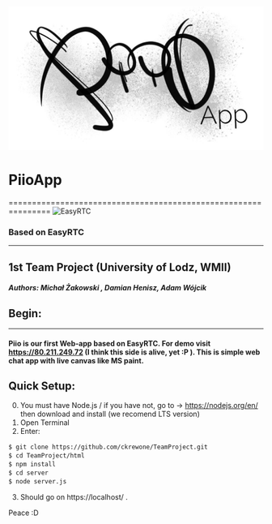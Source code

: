 ![Piio](./html/logo/ico.png)
# PiioApp
===============================================================
![EasyRTC](https://github.com/priologic/easyrtc/blob/master/api/img/easyrtc.png)
### Based on EasyRTC
--------------------
## 1st Team Project (University of Lodz, WMII)
##### Authors: Michał Żakowski , Damian Henisz, Adam Wójcik
## Begin:
--------
#### Piio is our first Web-app based on EasyRTC. For demo visit https://80.211.249.72 (I think this side is alive, yet :P ). This is simple web chat app with live canvas like MS paint.


## Quick Setup:
0. You must have Node.js / if you have not, go to -> https://nodejs.org/en/ then download  and install (we recomend LTS version)
1. Open Terminal
2. Enter:
```sh
$ git clone https://github.com/ckrewone/TeamProject.git
$ cd TeamProject/html
$ npm install
$ cd server
$ node server.js
```
3. Should go on https://localhost/ .

Peace :D

